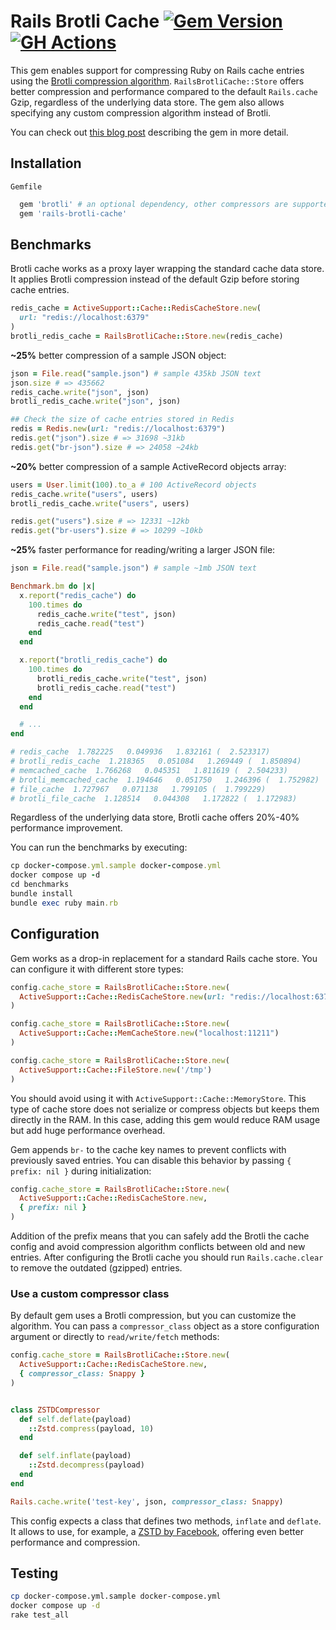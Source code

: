 # Rails Brotli Cache [![Gem Version](https://img.shields.io/gem/v/rails-brotli-cache)](https://badge.fury.io/rb/rails-brotli-cache) [![GH Actions](https://github.com/pawurb/rails-brotli-cache/actions/workflows/ci.yml/badge.svg)](https://github.com/pawurb/rails-brotli-cache/actions)

This gem enables support for compressing Ruby on Rails cache entries using the [Brotli compression algorithm](https://github.com/google/brotli). `RailsBrotliCache::Store` offers better compression and performance compared to the default `Rails.cache` Gzip, regardless of the underlying data store. The gem also allows specifying any custom compression algorithm instead of Brotli.

You can check out [this blog post](https://pawelurbanek.com/rails-brotli-cache) describing the gem in more detail.

## Installation

`Gemfile`

```ruby
  gem 'brotli' # an optional dependency, other compressors are supported
  gem 'rails-brotli-cache'
```

## Benchmarks

Brotli cache works as a proxy layer wrapping the standard cache data store. It applies Brotli compression instead of the default Gzip before storing cache entries.

```ruby
redis_cache = ActiveSupport::Cache::RedisCacheStore.new(
  url: "redis://localhost:6379"
)
brotli_redis_cache = RailsBrotliCache::Store.new(redis_cache)
```

**~25%** better compression of a sample JSON object:

```ruby
json = File.read("sample.json") # sample 435kb JSON text
json.size # => 435662
redis_cache.write("json", json)
brotli_redis_cache.write("json", json)

## Check the size of cache entries stored in Redis
redis = Redis.new(url: "redis://localhost:6379")
redis.get("json").size # => 31698 ~31kb
redis.get("br-json").size # => 24058 ~24kb
```

**~20%** better compression of a sample ActiveRecord objects array:

```ruby
users = User.limit(100).to_a # 100 ActiveRecord objects
redis_cache.write("users", users)
brotli_redis_cache.write("users", users)

redis.get("users").size # => 12331 ~12kb
redis.get("br-users").size # => 10299 ~10kb
```

**~25%** faster performance for reading/writing a larger JSON file:

```ruby
json = File.read("sample.json") # sample ~1mb JSON text

Benchmark.bm do |x|
  x.report("redis_cache") do
    100.times do
      redis_cache.write("test", json)
      redis_cache.read("test")
    end
  end

  x.report("brotli_redis_cache") do
    100.times do
      brotli_redis_cache.write("test", json)
      brotli_redis_cache.read("test")
    end
  end

  # ...
end

# redis_cache  1.782225   0.049936   1.832161 (  2.523317)
# brotli_redis_cache  1.218365   0.051084   1.269449 (  1.850894)
# memcached_cache  1.766268   0.045351   1.811619 (  2.504233)
# brotli_memcached_cache  1.194646   0.051750   1.246396 (  1.752982)
# file_cache  1.727967   0.071138   1.799105 (  1.799229)
# brotli_file_cache  1.128514   0.044308   1.172822 (  1.172983)
```

Regardless of the underlying data store, Brotli cache offers 20%-40% performance improvement.

You can run the benchmarks by executing:

```ruby
cp docker-compose.yml.sample docker-compose.yml
docker compose up -d
cd benchmarks
bundle install
bundle exec ruby main.rb
```

## Configuration

Gem works as a drop-in replacement for a standard Rails cache store. You can configure it with different store types:

```ruby
config.cache_store = RailsBrotliCache::Store.new(
  ActiveSupport::Cache::RedisCacheStore.new(url: "redis://localhost:6379")
)
```

```ruby
config.cache_store = RailsBrotliCache::Store.new(
  ActiveSupport::Cache::MemCacheStore.new("localhost:11211")
)
```

```ruby
config.cache_store = RailsBrotliCache::Store.new(
  ActiveSupport::Cache::FileStore.new('/tmp')
)
```

You should avoid using it with `ActiveSupport::Cache::MemoryStore`. This type of cache store does not serialize or compress objects but keeps them directly in the RAM. In this case, adding this gem would reduce RAM usage but add huge performance overhead.

Gem appends `br-` to the cache key names to prevent conflicts with previously saved entries. You can disable this behavior by passing `{ prefix: nil }` during initialization:

```ruby
config.cache_store = RailsBrotliCache::Store.new(
  ActiveSupport::Cache::RedisCacheStore.new,
  { prefix: nil }
)
```

Addition of the prefix means that you can safely add the Brotli the cache config and avoid compression algorithm conflicts between old and new entries. After configuring the Brotli cache you should run `Rails.cache.clear` to remove the outdated (gzipped) entries.

### Use a custom compressor class

By default gem uses a Brotli compression, but you can customize the algorithm. You can pass a `compressor_class` object as a store configuration argument or directly to `read/write/fetch` methods:

```ruby
config.cache_store = RailsBrotliCache::Store.new(
  ActiveSupport::Cache::RedisCacheStore.new,
  { compressor_class: Snappy }
)
```

```ruby

class ZSTDCompressor
  def self.deflate(payload)
    ::Zstd.compress(payload, 10)
  end

  def self.inflate(payload)
    ::Zstd.decompress(payload)
  end
end

Rails.cache.write('test-key', json, compressor_class: Snappy)
```

This config expects a class that defines two methods, `inflate` and `deflate`. It allows to use, for example, a [ZSTD by Facebook](https://github.com/SpringMT/zstd-ruby), offering even better performance and compression.

## Testing

```bash
cp docker-compose.yml.sample docker-compose.yml
docker compose up -d
rake test_all
```

